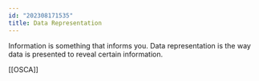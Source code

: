 ```yaml
---
id: "202308171535"
title: Data Representation
---
```


Information is something that informs you.
Data representation is the way data is presented to reveal certain information.

[[OSCA]]
